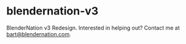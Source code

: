 blendernation-v3
================

BlenderNation v3 Redesign. Interested in helping out? Contact me at bart@blendernation.com.
